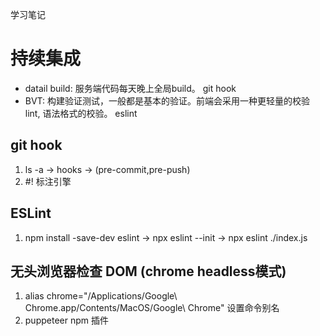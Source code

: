 学习笔记
# 持续集成
- datail build: 服务端代码每天晚上全局build。 git hook
- BVT: 构建验证测试，一般都是基本的验证。前端会采用一种更轻量的校验 lint, 语法格式的校验。 eslint
## git hook
1. ls -a -> hooks -> (pre-commit,pre-push)
2. #! 标注引擎
## ESLint
1. npm install -save-dev eslint -> npx eslint --init -> npx eslint ./index.js
## 无头浏览器检查 DOM (chrome headless模式)
1. alias chrome="/Applications/Google\ Chrome.app/Contents/MacOS/Google\ Chrome"  设置命令别名
2. puppeteer npm 插件

